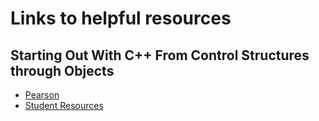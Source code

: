 # Links to helpful resources

## Starting Out With C++ From Control Structures through Objects
* [Pearson](https://media.pearsoncmg.com/bc/abp/cs-resources/products/product.html#product,isbn=0133769399)
* [Student Resources](http://wps.pearsoned.com/ecs_gaddis_sowcpp_cs_8/244/62625/16032053.cw/index.html)
